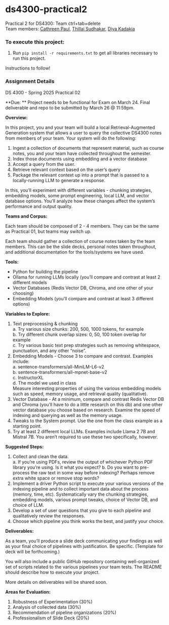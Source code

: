 # ds4300-practical2
Practical 2 for DS4300: Team ctrl+tab+delete \
Team members: 
<a href="https://github.com/cathreenpaul">Cathreen Paul</a>, <a href="https://github.com/tsudhakar87">Thillai Sudhakar</a>, <a href="https://github.com/diyakadakia">Diya Kadakia</a>

### To execute this project:
1. Run `pip install -r requirements.txt` to get all libraries necessary to run this project.

Instructions to follow!

### Assignment Details

DS 4300 - Spring 2025 
Practical 02

**Due: **
Project needs to be functional for Exam on March 24.
Final deliverable and repo to be submitted by March 26 @ 11:59pm. 

**Overview:**

In this project, you and your team will build a local Retrieval-Augmented Generation system that allows a user to query the collective DS4300 notes from members of your team.  Your system will do the following:

1. Ingest a collection of documents that represent material, such as course notes, you and your team have collected throughout the semester. 
2. Index those documents using embedding and a vector database
3. Accept a query from the user. 
4. Retrieve relevant context based on the user’s query
5. Package the relevant context up into a prompt that is passed to a locally-running LLM to generate a response. 

In this, you’ll experiment with different variables - chunking strategies, embedding models, some prompt engineering, local LLM, and vector database options.  You’ll analyze how these changes affect the system’s performance and output quality. 

**Teams and Corpus:**

Each team should be composed of 2 - 4 members.  They can be the same as Practical 01, but teams may switch up. 

Each team should gather a collection of course notes taken by the team members.  This can be the slide decks, personal notes taken throughout, and additional documentation for the tools/systems we have used.  

**Tools:**

- Python for building the pipeline
- Ollama for running LLMs locally (you’ll compare and contrast at least 2 different models
- Vector Databases (Redis Vector DB, Chroma, and one other of your choosing)
- Embedding Models (you’ll compare and contrast at least 3 different options)  

**Variables to Explore:**

1. Text preprocessing & chunking \
      a. Try various size chunks: 200, 500, 1000 tokens, for example \
      b. Try different chunk overlap sizes: 0, 50, 100 token overlap for example \
      c. Try various basic text prep strategies such as removing whitespace, punctuation, and any other “noise”. 
2. Embedding Models - Choose 3 to compare and contrast. Examples include: \
      a. sentence-transformers/all-MiniLM-L6-v2 \
      b. sentence-transformers/all-mpnet-base-v2 \
      c. InstructorXL \
      d. The model we used in class \
Measure interesting properties of using the various embedding models such as speed, memory usage, and retrieval quality (qualitative). 
3. Vector Database - At a minimum, compare and contrast Redis Vector DB and Chroma (you’ll have to do a little research on this db) and one other vector database you choose based on research.  Examine the speed of indexing and querying as well as the memory usage. 
4. Tweaks to the System prompt. Use the one from the class example as a starting point. 
5. Try at least 2 different local LLMs.  Examples include Llama 2 7B and Mistral 7B.  You aren’t required to use these two specifically, however. 

**Suggested Steps:**

1. Collect and clean the data.  
  a. If you’re using PDFs, review the output of whichever Python PDF library you’re using. Is it what you expect? 
  b. Do you want to pre-process the raw text in some way before indexing?  Perhaps remove extra white space or remove stop words?
2. Implement a driver Python script to execute your various versions of the indexing pipeline and to collect important data about the process (memory, time, etc).  Systematically vary the chunking strategies, embedding models, various prompt tweaks, choice of Vector DB, and choice of LLM. 
3. Develop a set of user questions that you give to each pipeline and qualitatively review the responses. 
4. Choose which pipeline you think works the best, and justify your choice. 

**Deliverables:**

As a team, you’ll produce a slide deck communicating your findings as well as your final choice of pipelines with justification. Be specific.  (Template for deck will be forthcoming.)

You will also include a public GitHub repository containing well-organized set of scripts related to the various pipelines your team tests.  The README should describe how to execute your project.  

More details on deliverables will be shared soon. 

**Areas for Evaluation:**
1. Robustness of Experimentation (30%)
2. Analysis of collected data (30%)
3. Recommendation of pipeline organizations (20%)
4. Professionalism of Slide Deck (20%)
